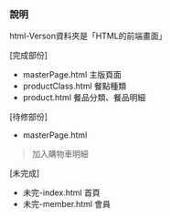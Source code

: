 ### 說明

html-Verson資料夾是「HTML的前端畫面」

[完成部份]
* masterPage.html    主版頁面
* productClass.html  餐點種類
* product.html       餐品分類、餐品明細

[待修部份]
* masterPage.html
> 加入購物車明細

[未完成]
* 未完-index.html    首頁
* 未完-member.html   會員
